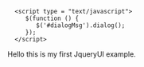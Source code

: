 <!DOCTYPE html>
<html>
   <head>
      <link href = "https://code.jquery.com/ui/1.10.4/themes/ui-lightness/jquery-ui.css"
         rel = "stylesheet">
      <script src = "https://code.jquery.com/jquery-1.10.2.js"></script>
      <script src = "https://code.jquery.com/ui/1.10.4/jquery-ui.js"></script>
      
      <script type = "text/javascript">
         $(function () {
            $('#dialogMsg').dialog();
         });
      </script>
   </head>
   
   <body>
      <form id = "form1" runat = "server">
         <div id = "dialogMsg" title = "First JqueryUI Example">
            Hello this is my first JqueryUI example.
         </div>
      </form>
   </body>
</html>
